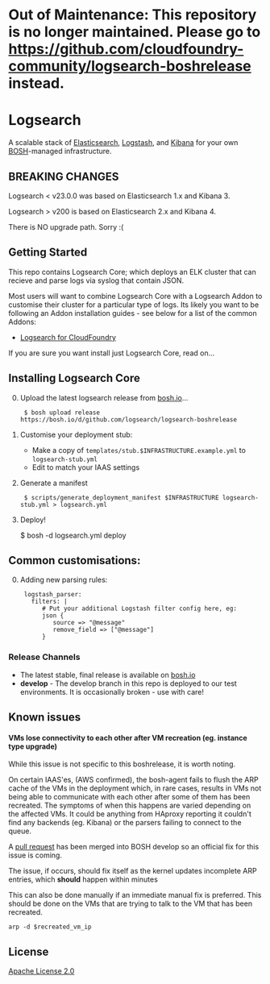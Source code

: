# Out of Maintenance: This repository is no longer maintained. Please go to https://github.com/cloudfoundry-community/logsearch-boshrelease instead.

# Logsearch

A scalable stack of [Elasticsearch](http://www.elasticsearch.org/overview/elasticsearch/),
[Logstash](http://www.elasticsearch.org/overview/logstash/), and
[Kibana](http://www.elasticsearch.org/overview/kibana/) for your
own [BOSH](http://docs.cloudfoundry.org/bosh/)-managed infrastructure.

## BREAKING CHANGES

Logsearch < v23.0.0 was based on Elasticsearch 1.x and Kibana 3.

Logsearch > v200 is based on Elasticsearch 2.x and Kibana 4.

There is NO upgrade path.  Sorry :(

## Getting Started

This repo contains Logsearch Core; which deploys an ELK cluster that can recieve and parse logs via syslog
that contain JSON.

Most users will want to combine Logsearch Core with a Logsearch Addon to customise their cluster for a
particular type of logs.  Its likely you want to be following an Addon installation guides - see below
for a list of the common Addons:

  * [Logsearch for CloudFoundry](https://github.com/logsearch/logsearch-for-cloudfoundry)

If you are sure you want install just Logsearch Core, read on...

## Installing Logsearch Core

0. Upload the latest logsearch release from [bosh.io](https://bosh.io)...

        $ bosh upload release https://bosh.io/d/github.com/logsearch/logsearch-boshrelease

0. Customise your deployment stub:

   * Make a copy of `templates/stub.$INFRASTRUCTURE.example.yml` to `logsearch-stub.yml`
   * Edit to match your IAAS settings

0. Generate a manifest

        $ scripts/generate_deployment_manifest $INFRASTRUCTURE logsearch-stub.yml > logsearch.yml

0. Deploy!

    $ bosh -d logsearch.yml deploy

## Common customisations:

0. Adding new parsing rules:

        logstash_parser:
          filters: |
             # Put your additional Logstash filter config here, eg:
             json {
                source => "@message"
                remove_field => ["@message"]
             }


### Release Channels

 * The latest stable, final release is available on [bosh.io](http://bosh.io/releases/github.com/logsearch/logsearch-boshrelease)
 * **develop** - The develop branch in this repo is deployed to our test environments.  It is occasionally broken - use with care!

## Known issues

#### VMs lose connectivity to each other after VM recreation (eg. instance type upgrade)

While this issue is not specific to this boshrelease, it is worth noting.

On certain IAAS'es, (AWS confirmed), the bosh-agent fails to flush the ARP cache of the VMs in the deployment which, in rare cases, results in VMs not being able to communicate with each other after some of them has been recreated. The symptoms of when this happens are varied depending on the affected VMs. It could be anything from HAproxy reporting it couldn't find any backends (eg. Kibana) or the parsers failing to connect to the queue.

A [pull request](https://github.com/cloudfoundry/bosh/pull/1190) has been merged into BOSH develop so an official fix for this issue is coming.

The issue, if occurs, should fix itself as the kernel updates incomplete ARP entries, which **should** happen within minutes

This can also be done manually if an immediate manual fix is preferred. This should be done on the VMs that are trying to talk to the VM that has been recreated.

```
arp -d $recreated_vm_ip
```

## License

[Apache License 2.0](./LICENSE)
